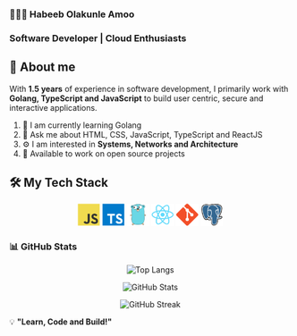 ### 🧑🏽‍💻 Habeeb Olakunle Amoo

### **Software Developer** | **Cloud Enthusiasts**

## 💫 About me

With **1.5 years** of experience in software development, I primarily work with **Golang, TypeScript and JavaScript** to build user centric, secure and interactive applications.

1. 🌱 I am currently learning Golang
2. 🎉 Ask me about HTML, CSS, JavaScript, TypeScript and ReactJS
3. ⚙️ I am interested in **Systems, Networks and Architecture**
4. 🚀 Available to work on open source projects
   
  
## 🛠️ My Tech Stack

<div align="center">
<img src="https://raw.githubusercontent.com/devicons/devicon/master/icons/javascript/javascript-original.svg" alt="JavaScript" width="40" height="40"/>
<img src="https://raw.githubusercontent.com/devicons/devicon/master/icons/typescript/typescript-original.svg" alt="TypeScript" width="40" height="40"/>
<img src="./assets/go.svg" height="40">
<img src="https://raw.githubusercontent.com/devicons/devicon/master/icons/react/react-original.svg" alt="React" width="40" height="40"/>
<img src="https://raw.githubusercontent.com/devicons/devicon/master/icons/git/git-original.svg" alt="Git" width="40" height="40"/>
<img src="https://raw.githubusercontent.com/devicons/devicon/master/icons/postgresql/postgresql-original.svg" alt="PostgreSQL" width="40" height="40"/>
</div>


### 📊 GitHub Stats

<div align="center">
 
 ![Top Langs](https://github-readme-stats.vercel.app/api/top-langs/?username=Habeebamoo&layout=compact&theme=default)
 
![GitHub Stats](https://github-readme-stats.vercel.app/api?username=Habeebamoo&show_icons=true&theme=default&hide_border=false)

  
  ![GitHub Streak](https://github-readme-streak-stats.herokuapp.com/?user=Habeebamoo&theme=default)


</div>


💡 **"Learn, Code and Build!"**
